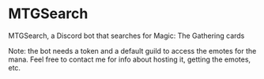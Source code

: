 # MTGSearch
MTGSearch, a Discord bot that searches for Magic: The Gathering cards

Note: the bot needs a token and a default guild to access the emotes for the mana. Feel free to contact me for info about hosting it, getting the emotes, etc.
